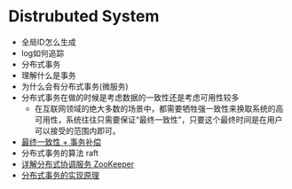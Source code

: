 # Distrubuted System

* 全局ID怎么生成
* log如何追踪
* 分布式事务
* 理解什么是事务
* 为什么会有分布式事务(微服务)
* 分布式事务在做的时候是考虑数据的一致性还是考虑可用性较多
    - 在互联网领域的绝大多数的场景中，都需要牺牲强一致性来换取系统的高可用性，系统往往只需要保证“最终一致性”，只要这个最终时间是在用户可以接受的范围内即可。
* [最终一致性 + 事务补偿](https://qinnnyul.github.io/2018/09/01/distributed-tx-solutions/)
* 分布式事务的算法 raft
* [详解分布式协调服务 ZooKeeper](https://draveness.me/zookeeper-chubby)
* [分布式事务的实现原理](https://draveness.me/distributed-transaction-principle)